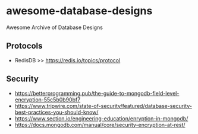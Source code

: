 # awesome-database-designs
Awesome Archive of Database Designs

## Protocols
- RedisDB >> https://redis.io/topics/protocol

## Security
- https://betterprogramming.pub/the-guide-to-mongodb-field-level-encryption-55c5b0b90bf7
- https://www.tripwire.com/state-of-security/featured/database-security-best-practices-you-should-know/
- https://www.section.io/engineering-education/enryption-in-mongodb/
- https://docs.mongodb.com/manual/core/security-encryption-at-rest/
